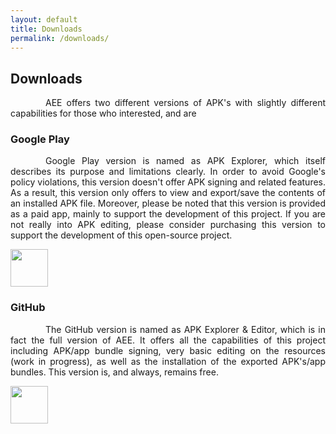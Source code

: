 ```yaml
---
layout: default
title: Downloads
permalink: /downloads/
---
```


<style>
    tab1 { padding-left: 4em; }
</style>

## Downloads

<p style="text-align: justify;"><tab1>AEE offers two different versions of APK's with slightly different capabilities for those who interested, and are</tab1></p>

### Google Play

<p style="text-align: justify;"><tab1>Google Play version is named as APK Explorer, which itself describes its purpose and limitations clearly. In order to avoid Google's policy violations, this version doesn't offer APK signing and related features. As a result, this version only offers to view and export/save the contents of an installed APK file. Moreover, please be noted that this version is provided as a paid app, mainly to support the development of this project. If you are not really into APK editing, please consider purchasing this version to support the development of this open-source project.</tab1></p>

<p><a href="https://play.google.com/store/apps/details?id=com.apk.explorer" target="_blank"><img src="https://play.google.com/intl/en_us/badges/images/generic/en-play-badge.png" alt="" height="60" /></a></p>

### GitHub

<p style="text-align: justify;"><tab1>The GitHub version is named as APK Explorer & Editor, which is in fact the full version of AEE. It offers all the capabilities of this project including APK/app bundle signing, very basic editing on the resources (work in progress), as well as the installation of the exported APK's/app bundles. This version is, and always, remains free.</tab1></p>

<p><a href="https://github.com/apk-editor/APK-Explorer-Editor/releases" target="_blank"><img src="https://i.ibb.co/q0mdc4Z/get-it-on-github.png" alt="" height="60" /></a></p>
